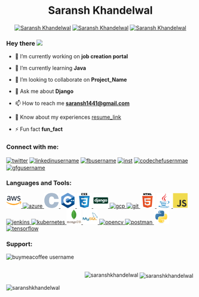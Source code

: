 <h1 align="center">Saransh Khandelwal</h1>
<p align="center">
<a href="https://github.com/SaranshKhandelwal" target="_blank"><img align="center" src="https://cdn.jsdelivr.net/npm/simple-icons@3.0.1/icons/github.svg" alt="Saransh Khandelwal" height="20" width="20" /></a>
<a href="https://twitter.com/Saransh44846376" target="_blank"><img align="center" src="https://cdn.jsdelivr.net/npm/simple-icons@3.0.1/icons/twitter.svg" alt="Saransh Khandelwal" height="20" width="20" /></a>
<a href="https://www.linkedin.com/in/saransh-khandelwal-b37227159/" target="_blank"><img align="center" src="https://cdn.jsdelivr.net/npm/simple-icons@3.0.1/icons/linkedin.svg" alt="Saransh Khandelwal" height="20" width="20" /></a>
</p>

### Hey there <img src="https://media.giphy.com/media/hvRJCLFzcasrR4ia7z/giphy.gif" width="25px">

- 🔭 I’m currently working on **job creation portal**

- 🌱 I’m currently learning **Java**

- 👯 I’m looking to collaborate on **Project_Name**

- 💬 Ask me about **Django**

- 📫 How to reach me **saransh1441@gmail.com**

- 📄 Know about my experiences [resume_link](resume_link)

- ⚡ Fun fact **fun_fact**

<h3 align="left">Connect with me:</h3>
<p align="left">
<a href="https://twitter.com/twitter" target="blank"><img align="center" src="https://raw.githubusercontent.com/rahuldkjain/github-profile-readme-generator/neutral-icons/src/images/icons/Social/twitter.svg" alt="twitter" height="30" width="40" /></a>
<a href="https://linkedin.com/in/linkedinusername" target="blank"><img align="center" src="https://raw.githubusercontent.com/rahuldkjain/github-profile-readme-generator/neutral-icons/src/images/icons/Social/linked-in-alt.svg" alt="linkedinusername" height="30" width="40" /></a>
<a href="https://fb.com/fbusername" target="blank"><img align="center" src="https://raw.githubusercontent.com/rahuldkjain/github-profile-readme-generator/neutral-icons/src/images/icons/Social/facebook.svg" alt="fbusername" height="30" width="40" /></a>
<a href="https://instagram.com/inst" target="blank"><img align="center" src="https://raw.githubusercontent.com/rahuldkjain/github-profile-readme-generator/neutral-icons/src/images/icons/Social/instagram.svg" alt="inst" height="30" width="40" /></a>
<a href="https://www.codechef.com/users/codechefusernmae" target="blank"><img align="center" src="https://cdn.jsdelivr.net/npm/simple-icons@3.1.0/icons/codechef.svg" alt="codechefusernmae" height="30" width="40" /></a>
<a href="https://auth.geeksforgeeks.org/user/gfgusername" target="blank"><img align="center" src="https://raw.githubusercontent.com/rahuldkjain/github-profile-readme-generator/neutral-icons/src/images/icons/Social/geeks-for-geeks.svg" alt="gfgusername" height="30" width="40" /></a>
</p>

<h3 align="left">Languages and Tools:</h3>
<p align="left"> <a href="https://aws.amazon.com" target="_blank"> <img src="https://raw.githubusercontent.com/devicons/devicon/master/icons/amazonwebservices/amazonwebservices-original-wordmark.svg" alt="aws" width="40" height="40"/> </a> <a href="https://azure.microsoft.com/en-in/" target="_blank"> <img src="https://www.vectorlogo.zone/logos/microsoft_azure/microsoft_azure-icon.svg" alt="azure" width="40" height="40"/> </a> <a href="https://www.cprogramming.com/" target="_blank"> <img src="https://raw.githubusercontent.com/devicons/devicon/master/icons/c/c-original.svg" alt="c" width="40" height="40"/> </a> <a href="https://www.w3schools.com/cpp/" target="_blank"> <img src="https://raw.githubusercontent.com/devicons/devicon/master/icons/cplusplus/cplusplus-original.svg" alt="cplusplus" width="40" height="40"/> </a> <a href="https://www.w3schools.com/css/" target="_blank"> <img src="https://raw.githubusercontent.com/devicons/devicon/master/icons/css3/css3-original-wordmark.svg" alt="css3" width="40" height="40"/> </a> <a href="https://www.djangoproject.com/" target="_blank"> <img src="https://raw.githubusercontent.com/devicons/devicon/master/icons/django/django-original.svg" alt="django" width="40" height="40"/> </a> <a href="https://cloud.google.com" target="_blank"> <img src="https://www.vectorlogo.zone/logos/google_cloud/google_cloud-icon.svg" alt="gcp" width="40" height="40"/> </a> <a href="https://git-scm.com/" target="_blank"> <img src="https://www.vectorlogo.zone/logos/git-scm/git-scm-icon.svg" alt="git" width="40" height="40"/> </a> <a href="https://www.w3.org/html/" target="_blank"> <img src="https://raw.githubusercontent.com/devicons/devicon/master/icons/html5/html5-original-wordmark.svg" alt="html5" width="40" height="40"/> </a> <a href="https://www.java.com" target="_blank"> <img src="https://raw.githubusercontent.com/devicons/devicon/master/icons/java/java-original.svg" alt="java" width="40" height="40"/> </a> <a href="https://developer.mozilla.org/en-US/docs/Web/JavaScript" target="_blank"> <img src="https://raw.githubusercontent.com/devicons/devicon/master/icons/javascript/javascript-original.svg" alt="javascript" width="40" height="40"/> </a> <a href="https://www.jenkins.io" target="_blank"> <img src="https://www.vectorlogo.zone/logos/jenkins/jenkins-icon.svg" alt="jenkins" width="40" height="40"/> </a> <a href="https://kubernetes.io" target="_blank"> <img src="https://www.vectorlogo.zone/logos/kubernetes/kubernetes-icon.svg" alt="kubernetes" width="40" height="40"/> </a> <a href="https://www.mongodb.com/" target="_blank"> <img src="https://raw.githubusercontent.com/devicons/devicon/master/icons/mongodb/mongodb-original-wordmark.svg" alt="mongodb" width="40" height="40"/> </a> <a href="https://www.mysql.com/" target="_blank"> <img src="https://raw.githubusercontent.com/devicons/devicon/master/icons/mysql/mysql-original-wordmark.svg" alt="mysql" width="40" height="40"/> </a> <a href="https://opencv.org/" target="_blank"> <img src="https://www.vectorlogo.zone/logos/opencv/opencv-icon.svg" alt="opencv" width="40" height="40"/> </a> <a href="https://postman.com" target="_blank"> <img src="https://www.vectorlogo.zone/logos/getpostman/getpostman-icon.svg" alt="postman" width="40" height="40"/> </a> <a href="https://www.python.org" target="_blank"> <img src="https://raw.githubusercontent.com/devicons/devicon/master/icons/python/python-original.svg" alt="python" width="40" height="40"/> </a> <a href="https://www.tensorflow.org" target="_blank"> <img src="https://www.vectorlogo.zone/logos/tensorflow/tensorflow-icon.svg" alt="tensorflow" width="40" height="40"/> </a> </p>

<h3 align="left">Support:</h3>
<p><a href="https://www.buymeacoffee.com/buymeacoffee username"> <img align="left" src="https://cdn.buymeacoffee.com/buttons/v2/default-yellow.png" height="50" width="210" alt="buymeacoffee username" /></a></p><br><br>

<p><img align="left" src="https://github-readme-stats.vercel.app/api/top-langs?username=saranshkhandelwal&show_icons=true&locale=en&layout=compact" alt="saranshkhandelwal" /></p>

<p>&nbsp;<img align="center" src="https://github-readme-stats.vercel.app/api?username=saranshkhandelwal&show_icons=true&locale=en" alt="saranshkhandelwal" /></p>

<p><img align="center" src="https://github-readme-streak-stats.herokuapp.com/?user=saranshkhandelwal&" alt="saranshkhandelwal" /></p>
